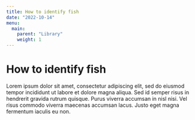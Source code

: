 ```yaml
---
title: How to identify fish
date: "2022-10-14"
menu:
  main:
    parent: "Library"
    weight: 1
---
```


# How to identify fish

Lorem ipsum dolor sit amet, consectetur adipiscing elit, sed do eiusmod
tempor incididunt ut labore et dolore magna aliqua. Sed id semper risus in
hendrerit gravida rutrum quisque. Purus viverra accumsan in nisl nisi. Vel
risus commodo viverra maecenas accumsan lacus. Justo eget magna fermentum
iaculis eu non.
